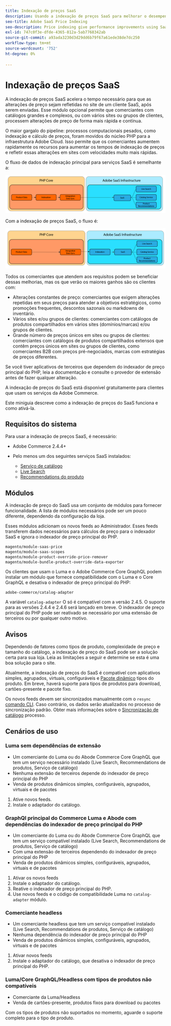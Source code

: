 ```yaml
---
title: Indexação de preços SaaS
description: Usando a indexação de preços SaaS para melhorar o desempenho
seo-title: Adobe SaaS Price Indexing
seo-description: Price indexing give performance improvements using SaaS infrastructure
exl-id: 747c0f3e-dfde-4365-812a-5ab7768342ab
source-git-commit: a93ada3230d3d29dd6b79f67a61ede38de7dc250
workflow-type: tm+mt
source-wordcount: '752'
ht-degree: 0%

---
```


# Indexação de preços SaaS

A indexação de preços SaaS acelera o tempo necessário para que as alterações de preço sejam refletidas no site de um cliente SaaS, após serem enviadas. Esse módulo opcional permite que comerciantes com catálogos grandes e complexos, ou com vários sites ou grupos de clientes, processem alterações de preço de forma mais rápida e contínua.

O maior gargalo do pipeline: processos computacionais pesados, como indexação e cálculo de preços, foram movidos do núcleo PHP para a infraestrutura Adobe Cloud. Isso permite que os comerciantes aumentem rapidamente os recursos para aumentar os tempos de indexação de preços e refletir essas alterações em sites com velocidades muito mais rápidas.

O fluxo de dados de indexação principal para serviços SaaS é semelhante a:

![Fluxo de dados padrão](assets/old_way.png)

Com a indexação de preços SaaS, o fluxo é:

![Fluxo de dados de indexação de preço SaaS](assets/new_way.png)

Todos os comerciantes que atendem aos requisitos podem se beneficiar dessas melhorias, mas os que verão os maiores ganhos são os clientes com:

* Alterações constantes de preço: comerciantes que exigem alterações repetidas em seus preços para atender a objetivos estratégicos, como promoções frequentes, descontos sazonais ou markdowns de inventário.
* Vários sites e/ou grupos de clientes: comerciantes com catálogos de produtos compartilhados em vários sites (domínios/marcas) e/ou grupos de clientes.
* Grande número de preços únicos em sites ou grupos de clientes: comerciantes com catálogos de produtos compartilhados extensos que contêm preços únicos em sites ou grupos de clientes, como comerciantes B2B com preços pré-negociados, marcas com estratégias de preços diferentes.

Se você tiver aplicativos de terceiros que dependem do indexador de preço principal do PHP, leia a documentação e consulte o provedor de extensão antes de fazer qualquer alteração.

A indexação de preços do SaaS está disponível gratuitamente para clientes que usam os serviços da Adobe Commerce.

Este miniguia descreve como a indexação de preços do SaaS funciona e como ativá-la.

## Requisitos do sistema

Para usar a indexação de preços SaaS, é necessário:

* Adobe Commerce 2.4.4+
* Pelo menos um dos seguintes serviços SaaS instalados:

   * [Serviço de catálogo](../catalog-service/overview.md)
   * [Live Search](../live-search/guide-overview.md)
   * [Recommendations do produto](../product-recommendations/guide-overview.md)

## Módulos

A indexação de preço do SaaS usa um conjunto de módulos para fornecer funcionalidade. A lista de módulos necessários pode ser um pouco diferente, dependendo da configuração da loja.

Esses módulos adicionam os novos feeds ao Administrador. Esses feeds transferem dados necessários para cálculos de preço para o indexador SaaS e ignora o indexador de preço principal do PHP.

```
magento/module-saas-price
magento/module-saas-scopes
magento/module-product-override-price-remover
magento/module-bundle-product-override-data-exporter
```

Os clientes que usam o Luma e o Adobe Commerce Core GraphQL podem instalar um módulo que fornece compatibilidade com o Luma e o Core GraphQL e desativa o indexador de preço principal do PHP:

```
adobe-commerce/catalog-adapter
```

A variável `catalog-adapter` O só é compatível com a versão 2.4.5. O suporte para as versões 2.4.4 e 2.4.6 será lançado em breve.
O indexador de preço principal do PHP pode ser reativado se necessário por uma extensão de terceiros ou por qualquer outro motivo.

## Avisos

Dependendo de fatores como tipos de produto, complexidade de preço e tamanho do catálogo, a indexação de preço do SaaS pode ser a solução certa para sua loja. Leia as limitações a seguir e determine se esta é uma boa solução para o site.

Atualmente, a indexação de preços do SaaS é compatível com aplicativos simples, agrupados, virtuais, configuráveis e [Pacote dinâmico](https://experienceleague.adobe.com/docs/commerce-admin/catalog/products/types/product-create-bundle.html) tipos do produto.
Em breve, haverá suporte para tipos de produtos para download, cartões-presente e pacote fixo.

Os novos feeds devem ser sincronizados manualmente com o `resync` [comando CLI](https://experienceleague.adobe.com/docs/commerce-merchant-services/user-guides/data-services/catalog-sync.html#resynccmdline). Caso contrário, os dados serão atualizados no processo de sincronização padrão. Obter mais informações sobre o [Sincronização de catálogo](../landing/catalog-sync.md) processo.

## Cenários de uso

### Luma sem dependências de extensão

* Um comerciante do Luma ou do Abode Commerce Core GraphQL que tem um serviço necessário instalado (Live Search, Recommendations de produtos, Serviço de catálogo)
* Nenhuma extensão de terceiros depende do indexador de preço principal do PHP
* Venda de produtos dinâmicos simples, configuráveis, agrupados, virtuais e de pacotes

1. Ative novos feeds.
1. Instale o adaptador do catálogo.

### GraphQl principal do Commerce Luma e Abode com dependências do indexador de preço principal do PHP

* Um comerciante do Luma ou do Abode Commerce Core GraphQL que tem um serviço compatível instalado (Live Search, Recommendations de produtos, Serviço de catálogo)
* Com uma extensão de terceiros dependendo do indexador de preço principal do PHP
* Venda de produtos dinâmicos simples, configuráveis, agrupados, virtuais e de pacotes

1. Ativar os novos feeds
1. Instale o adaptador do catálogo.
1. Reative o indexador de preço principal do PHP.
1. Use novos feeds e o código de compatibilidade Luma no `catalog-adapter` módulo.

### Comerciante headless

* Um comerciante headless que tem um serviço compatível instalado (Live Search, Recommendations de produtos, Serviço de catálogo)
* Nenhuma dependência do indexador de preço principal do PHP
* Venda de produtos dinâmicos simples, configuráveis, agrupados, virtuais e de pacotes

1. Ativar novos feeds
1. Instale o adaptador do catálogo, que desativa o indexador de preço principal do PHP.

### Luma/Core GraphQL/Headless com tipos de produtos não compatíveis

* Comerciante da Luma/Headless
* Venda de cartões-presente, produtos fixos para download ou pacotes

Com os tipos de produtos não suportados no momento, aguarde o suporte completo para o tipo de produto.
